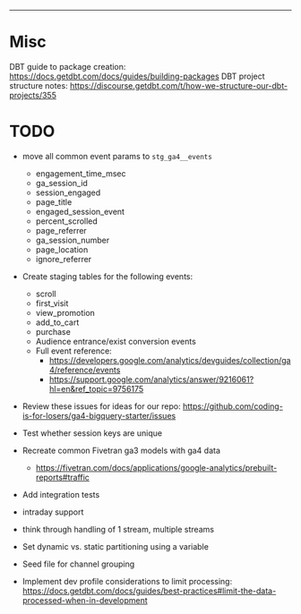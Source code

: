 
------------

# Misc

DBT guide to package creation: https://docs.getdbt.com/docs/guides/building-packages
DBT project structure notes: https://discourse.getdbt.com/t/how-we-structure-our-dbt-projects/355

# TODO

- move all common event params to `stg_ga4__events`
    - engagement_time_msec
    - ga_session_id
    - session_engaged
    - page_title
    - engaged_session_event
    - percent_scrolled
    - page_referrer
    - ga_session_number
    - page_location
    - ignore_referrer
- Create staging tables for the following events:
    - scroll
    - first_visit
    - view_promotion    
    - add_to_cart
    - purchase
    - Audience entrance/exist conversion events
    - Full event reference: 
        - https://developers.google.com/analytics/devguides/collection/ga4/reference/events
        - https://support.google.com/analytics/answer/9216061?hl=en&ref_topic=9756175
- Review these issues for ideas for our repo: https://github.com/coding-is-for-losers/ga4-bigquery-starter/issues
- Test whether session keys are unique
- Recreate common Fivetran ga3 models with ga4 data
    - https://fivetran.com/docs/applications/google-analytics/prebuilt-reports#traffic

- Add integration tests
- intraday support
- think through handling of 1 stream, multiple streams
- Set dynamic vs. static partitioning using a variable
- Seed file for channel grouping
- Implement dev profile considerations to limit processing: https://docs.getdbt.com/docs/guides/best-practices#limit-the-data-processed-when-in-development
